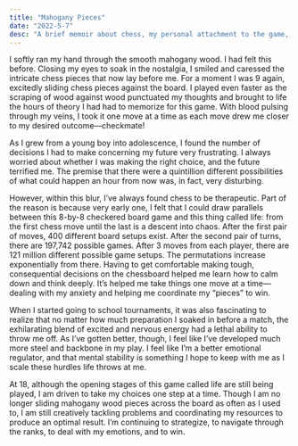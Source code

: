 ```yaml
---
title: "Mahogany Pieces"
date: "2022-5-7"
desc: "A brief memoir about chess, my personal attachment to the game, the lessons that I have garnered from this sport, and the therapeutic energy that this game has pumped into my veins."
---
```


I softly ran my hand through the smooth mahogany wood. I had felt this before. Closing my eyes to soak in the nostalgia, I smiled and caressed the intricate chess pieces that now lay before me. For a moment I was 9 again, excitedly sliding chess pieces against the board. I played even faster as the scraping of wood against wood punctuated my thoughts and brought to life the hours of theory I had had to memorize for this game. With blood pulsing through my veins, I took it one move at a time as each move drew me closer to my desired outcome—checkmate!

As I grew from a young boy into adolescence, I found the number of decisions I had to make concerning my future very frustrating. I always worried about whether I was making the right choice, and the future terrified me. The premise that there were a quintillion different possibilities of what could happen an hour from now was, in fact, very disturbing.

However, within this blur, I’ve always found chess to be therapeutic. Part of the reason is because very early one, I felt that I could draw parallels between this 8-by-8 checkered board game and this thing called life: from the first chess move until the last is a descent into chaos. After the first pair of moves, 400 different board setups exist. After the second pair of turns, there are 197,742 possible games. After 3 moves from each player, there are 121 million different possible game setups. The permutations increase exponentially from there. Having to get comfortable making tough, consequential decisions on the chessboard helped me learn how to calm down and think deeply. It’s helped me take things one move at a time—dealing with my anxiety and helping me coordinate my “pieces” to win.

When I started going to school tournaments, it was also fascinating to realize that no matter how much preparation I soaked in before a match, the exhilarating blend of excited and nervous energy had a lethal ability to throw me off. As I’ve gotten better, though, I feel like I’ve developed much more steel and backbone in my play. I feel like I’m a better emotional regulator, and that mental stability is something I hope to keep with me as I scale these hurdles life throws at me.

At 18, although the opening stages of this game called life are still being played, I am driven to take my choices one step at a time. Though I am no longer sliding mahogany wood pieces across the board as often as I used to, I am still creatively tackling problems and coordinating my resources to produce an optimal result. I’m continuing to strategize, to navigate through the ranks, to deal with my emotions, and to win.
